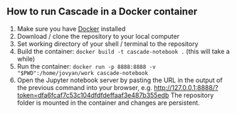 ## How to run Cascade in a Docker container

1. Make sure you have [Docker](https://www.docker.com/) installed
2. Download / clone the repository to your local computer
3. Set working directory of your shell / terminal to the repository
4. Build the container: `docker build -t cascade-notebook .` (this will take a while)
5. Run the container: `docker run -p 8888:8888 -v "$PWD":/home/jovyan/work cascade-notebook`
6. Open the Jupyter notebook server by pasting the URL in the output of the previous command into your browser, e.g. http://127.0.0.1:8888/?token=dfa6fcaf7c53c104dfdfdeffaaf3e487b355edb
The repository folder is mounted in the container and changes are persistent.
